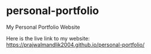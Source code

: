 # personal-portfolio
My Personal Portfolio Website

Here is the live link to my website: https://prajwalmandlik2004.github.io/personal-portfolio/
